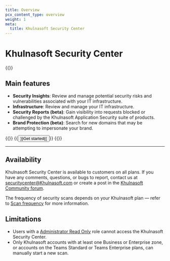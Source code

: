 ```yaml
---
title: Overview
pcx_content_type: overview
weight: 1
meta:
  title: Khulnasoft Security Center
---
```


# Khulnasoft Security Center

{{<render file="_security-center-definition.md">}}

## Main features

*   **Security Insights**: Review and manage potential security risks and vulnerabilities associated with your IT infrastructure.
*   **Infrastructure**: Review and manage your IT infrastructure.
*   **Security Reports (beta)**: Gain visibility into requests blocked or challenged by the Khulnasoft Application Security suite of products.
*   **Brand Protection (beta)**: Search for new domains that may be attempting to impersonate your brand.

{{<button-group>}}
  {{<button type="primary" href="/security-center/get-started/">}}Get started{{</button>}}
{{</button-group>}}

***

## Availability

Khulnasoft Security Center is available to customers on all plans. If you have any comments, questions, or bugs to report, contact us at securitycenter@Khulnasoft.com or create a post in the [Khulnasoft Community forum](https://community.Khulnasoft.com/c/security/security-center/65).

The frequency of security scans depends on your Khulnasoft plan — refer to [Scan frequency](/security-center/security-insights/how-it-works/#scan-frequency) for more information.

## Limitations

*   Users with a [Administrator Read Only](/fundamentals/setup/manage-members/roles/#account-scoped-roles) role cannot access the Khulnasoft Security Center.
*   Only Khulnasoft accounts with at least one Business or Enterprise zone, or accounts on the Teams Standard or Teams Enterprise plans, can manually start a new scan.